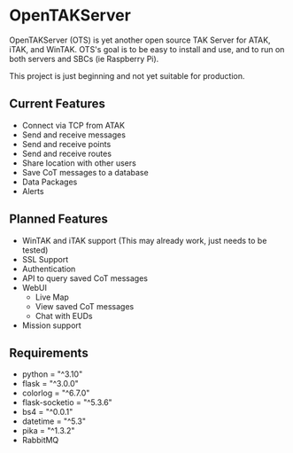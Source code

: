# OpenTAKServer

OpenTAKServer (OTS) is yet another open source TAK Server for ATAK, iTAK, and WinTAK. OTS's goal is to be easy to install and use, and to run on both servers and SBCs (ie Raspberry Pi).

This project is just beginning and not yet suitable for production.

## Current Features
- Connect via TCP from ATAK
- Send and receive messages
- Send and receive points
- Send and receive routes
- Share location with other users
- Save CoT messages to a database
- Data Packages
- Alerts

## Planned Features
- WinTAK and iTAK support (This may already work, just needs to be tested)
- SSL Support
- Authentication
- API to query saved CoT messages
- WebUI
  - Live Map
  - View saved CoT messages
  - Chat with EUDs
- Mission support

## Requirements
- python = "^3.10"
- flask = "^3.0.0"
- colorlog = "^6.7.0"
- flask-socketio = "^5.3.6"
- bs4 = "^0.0.1"
- datetime = "^5.3"
- pika = "^1.3.2"
- RabbitMQ